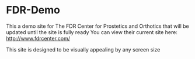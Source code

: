 # FDR-Demo
This a demo site for The FDR Center for Prostetics and Orthotics that will be updated until the site is fully ready
You can view their current site here: http://www.fdrcenter.com/

This site is designed to be visually appealing by any screen size
